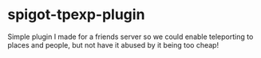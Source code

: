 # spigot-tpexp-plugin
Simple plugin I made for a friends server so we could enable teleporting to places and people, but not have it abused by it being too cheap!
